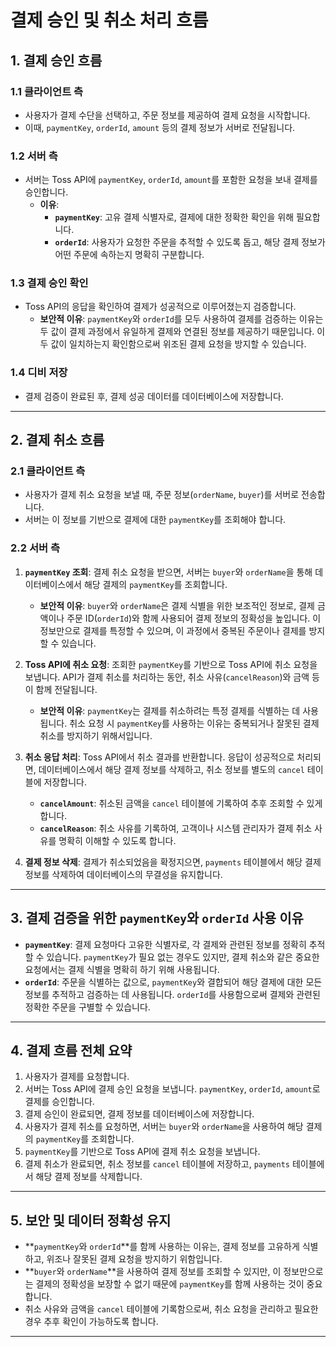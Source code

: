 # 결제 승인 및 취소 처리 흐름

## 1. 결제 승인 흐름
### 1.1 **클라이언트 측**
- 사용자가 결제 수단을 선택하고, 주문 정보를 제공하여 결제 요청을 시작합니다. 
- 이때, `paymentKey`, `orderId`, `amount` 등의 결제 정보가 서버로 전달됩니다.

### 1.2 **서버 측**
- 서버는 Toss API에 `paymentKey`, `orderId`, `amount`를 포함한 요청을 보내 결제를 승인합니다.
  - **이유**: 
    - **`paymentKey`**: 고유 결제 식별자로, 결제에 대한 정확한 확인을 위해 필요합니다. 
    - **`orderId`**: 사용자가 요청한 주문을 추적할 수 있도록 돕고, 해당 결제 정보가 어떤 주문에 속하는지 명확히 구분합니다.

### 1.3 **결제 승인 확인**
- Toss API의 응답을 확인하여 결제가 성공적으로 이루어졌는지 검증합니다.
  - **보안적 이유**: `paymentKey`와 `orderId`를 모두 사용하여 결제를 검증하는 이유는 두 값이 결제 과정에서 유일하게 결제와 연결된 정보를 제공하기 때문입니다. 이 두 값이 일치하는지 확인함으로써 위조된 결제 요청을 방지할 수 있습니다.

### 1.4 **디비 저장**
- 결제 검증이 완료된 후, 결제 성공 데이터를 데이터베이스에 저장합니다.

---

## 2. 결제 취소 흐름
### 2.1 **클라이언트 측**
- 사용자가 결제 취소 요청을 보낼 때, 주문 정보(`orderName`, `buyer`)를 서버로 전송합니다. 
- 서버는 이 정보를 기반으로 결제에 대한 `paymentKey`를 조회해야 합니다.

### 2.2 **서버 측**
1. **`paymentKey` 조회**: 결제 취소 요청을 받으면, 서버는 `buyer`와 `orderName`을 통해 데이터베이스에서 해당 결제의 `paymentKey`를 조회합니다.
   - **보안적 이유**: `buyer`와 `orderName`은 결제 식별을 위한 보조적인 정보로, 결제 금액이나 주문 ID(`orderId`)와 함께 사용되어 결제 정보의 정확성을 높입니다. 이 정보만으로 결제를 특정할 수 있으며, 이 과정에서 중복된 주문이나 결제를 방지할 수 있습니다.

2. **Toss API에 취소 요청**: 조회한 `paymentKey`를 기반으로 Toss API에 취소 요청을 보냅니다. API가 결제 취소를 처리하는 동안, 취소 사유(`cancelReason`)와 금액 등이 함께 전달됩니다.
   - **보안적 이유**: `paymentKey`는 결제를 취소하려는 특정 결제를 식별하는 데 사용됩니다. 취소 요청 시 `paymentKey`를 사용하는 이유는 중복되거나 잘못된 결제 취소를 방지하기 위해서입니다.

3. **취소 응답 처리**: Toss API에서 취소 결과를 반환합니다. 응답이 성공적으로 처리되면, 데이터베이스에서 해당 결제 정보를 삭제하고, 취소 정보를 별도의 `cancel` 테이블에 저장합니다.
   - **`cancelAmount`**: 취소된 금액을 `cancel` 테이블에 기록하여 추후 조회할 수 있게 합니다.
   - **`cancelReason`**: 취소 사유를 기록하여, 고객이나 시스템 관리자가 결제 취소 사유를 명확히 이해할 수 있도록 합니다.

4. **결제 정보 삭제**: 결제가 취소되었음을 확정지으면, `payments` 테이블에서 해당 결제 정보를 삭제하여 데이터베이스의 무결성을 유지합니다.

---

## 3. 결제 검증을 위한 `paymentKey`와 `orderId` 사용 이유
- **`paymentKey`**: 결제 요청마다 고유한 식별자로, 각 결제와 관련된 정보를 정확히 추적할 수 있습니다. `paymentKey`가 필요 없는 경우도 있지만, 결제 취소와 같은 중요한 요청에서는 결제 식별을 명확히 하기 위해 사용됩니다.
- **`orderId`**: 주문을 식별하는 값으로, `paymentKey`와 결합되어 해당 결제에 대한 모든 정보를 추적하고 검증하는 데 사용됩니다. `orderId`를 사용함으로써 결제와 관련된 정확한 주문을 구별할 수 있습니다.

---

## 4. 결제 흐름 전체 요약
1. 사용자가 결제를 요청합니다.
2. 서버는 Toss API에 결제 승인 요청을 보냅니다. `paymentKey`, `orderId`, `amount`로 결제를 승인합니다.
3. 결제 승인이 완료되면, 결제 정보를 데이터베이스에 저장합니다.
4. 사용자가 결제 취소를 요청하면, 서버는 `buyer`와 `orderName`을 사용하여 해당 결제의 `paymentKey`를 조회합니다.
5. `paymentKey`를 기반으로 Toss API에 결제 취소 요청을 보냅니다.
6. 결제 취소가 완료되면, 취소 정보를 `cancel` 테이블에 저장하고, `payments` 테이블에서 해당 결제 정보를 삭제합니다.

---

## 5. 보안 및 데이터 정확성 유지
- **`paymentKey`와 `orderId`**를 함께 사용하는 이유는, 결제 정보를 고유하게 식별하고, 위조나 잘못된 결제 요청을 방지하기 위함입니다.
- **`buyer`와 `orderName`**을 사용하여 결제 정보를 조회할 수 있지만, 이 정보만으로는 결제의 정확성을 보장할 수 없기 때문에 `paymentKey`를 함께 사용하는 것이 중요합니다.
- 취소 사유와 금액을 `cancel` 테이블에 기록함으로써, 취소 요청을 관리하고 필요한 경우 추후 확인이 가능하도록 합니다.

---
